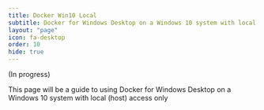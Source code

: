 ```yaml
---
title: Docker Win10 Local
subtitle: Docker for Windows Desktop on a Windows 10 system with local (host) access only
layout: "page"
icon: fa-desktop
order: 10
hide: true
---
```


(In progress)

This page will be a guide to using Docker for Windows Desktop on a Windows 10 system with local (host) access only
